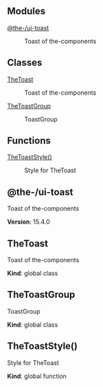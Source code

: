 <!--- Code generated by @the-/script-doc. DO NOT EDIT. -->

## Modules

<dl>
<dt><a href="#module_@the-/ui-toast">@the-/ui-toast</a></dt>
<dd><p>Toast of the-components</p>
</dd>
</dl>

## Classes

<dl>
<dt><a href="#TheToast">TheToast</a></dt>
<dd><p>Toast of the-components</p>
</dd>
<dt><a href="#TheToastGroup">TheToastGroup</a></dt>
<dd><p>ToastGroup</p>
</dd>
</dl>

## Functions

<dl>
<dt><a href="#TheToastStyle">TheToastStyle()</a></dt>
<dd><p>Style for TheToast</p>
</dd>
</dl>

<a name="module_@the-/ui-toast"></a>

## @the-/ui-toast
Toast of the-components

**Version**: 15.4.0  
<a name="TheToast"></a>

## TheToast
Toast of the-components

**Kind**: global class  
<a name="TheToastGroup"></a>

## TheToastGroup
ToastGroup

**Kind**: global class  
<a name="TheToastStyle"></a>

## TheToastStyle()
Style for TheToast

**Kind**: global function  
